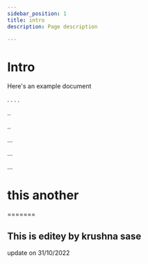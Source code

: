 ```yaml
---
sidebar_position: 1
title: intro
description: Page description

---
```


# Intro

Here's an example document

.
.
.
.



..


..




...





...





...





# this another
=======




## This is editey by krushna sase
update on 31/10/2022
